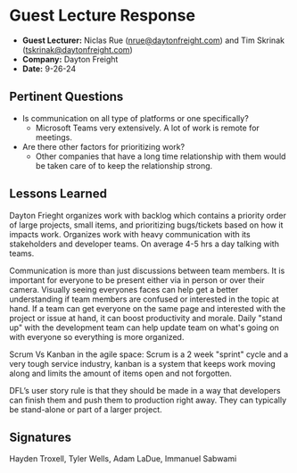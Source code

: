 # Guest Lecture Response
* **Guest Lecturer:** Niclas Rue (nrue@daytonfreight.com) and Tim Skrinak (tskrinak@daytonfreight.com)
* **Company:** Dayton Freight
* **Date:** 9-26-24

## Pertinent Questions
* Is communication on all type of platforms or one specifically?
  - Microsoft Teams very extensively. A lot of work is remote for meetings.
* Are there other factors for prioritizing work?
  - Other companies that have a long time relationship with them would be taken care of to keep the relationship strong.

## Lessons Learned
Dayton Frieght organizes work with backlog which contains a priority order of large projects, small items, and prioritizing bugs/tickets based on how it impacts work. Organizes work with heavy communication with its stakeholders and developer teams.  On average 4-5 hrs a day talking with teams.

Communication is more than just discussions between team members. It is important for everyone to be present either via in person or over their camera. Visually seeing everyones faces can help get a better understanding if team members are confused or interested in the topic at hand. If a team can get everyone on the same page and interested with the project or issue at hand, it can boost productivity and morale. Daily "stand up" with the development team can help update team on what's going on with everyone so everything is more organized.

Scrum Vs Kanban in the agile space:
 Scrum is a 2 week "sprint" cycle and a very tough service industry, kanban is a system that keeps work moving along and limits the amount of items open and not forgotten.

DFL’s user story rule is that they should be made in a way that developers can finish them and push them to production right away. They can typically be stand-alone or part of a larger project.

## Signatures
Hayden Troxell, Tyler Wells, Adam LaDue, Immanuel Sabwami
